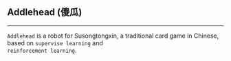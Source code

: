 
## Addlehead (傻瓜)
***

`Addlehead` is a robot for Susongtongxin, a traditional card game in Chinese, based on `supervise learning` and \
`reinforcement learning`. 



